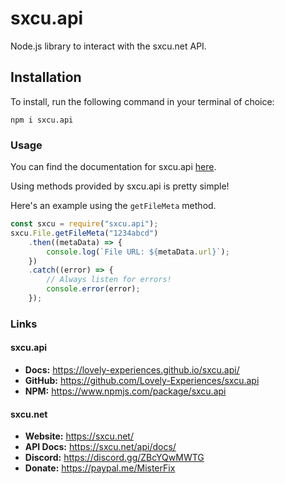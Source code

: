 # sxcu.api

Node.js library to interact with the sxcu.net API.

## Installation

To install, run the following command in your terminal of choice:

```console
npm i sxcu.api
```

### Usage

You can find the documentation for sxcu.api [here](https://lovely-experiences.github.io/sxcu.api/).

Using methods provided by sxcu.api is pretty simple!

Here's an example using the `getFileMeta` method.

```js
const sxcu = require("sxcu.api");
sxcu.File.getFileMeta("1234abcd")
    .then((metaData) => {
        console.log(`File URL: ${metaData.url}`);
    })
    .catch((error) => {
        // Always listen for errors!
        console.error(error);
    });
```

### Links

#### sxcu.api

-   **Docs:** https://lovely-experiences.github.io/sxcu.api/
-   **GitHub:** https://github.com/Lovely-Experiences/sxcu.api
-   **NPM:** https://www.npmjs.com/package/sxcu.api

#### sxcu.net

-   **Website:** https://sxcu.net/
-   **API Docs:** https://sxcu.net/api/docs/
-   **Discord:** https://discord.gg/ZBcYQwMWTG
-   **Donate:** https://paypal.me/MisterFix
